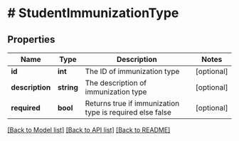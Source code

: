 # # StudentImmunizationType

## Properties

Name | Type | Description | Notes
------------ | ------------- | ------------- | -------------
**id** | **int** | The ID of immunization type | [optional]
**description** | **string** | The description of immunization type | [optional]
**required** | **bool** | Returns true if immunization type is required else false | [optional]

[[Back to Model list]](../../README.md#models) [[Back to API list]](../../README.md#endpoints) [[Back to README]](../../README.md)
